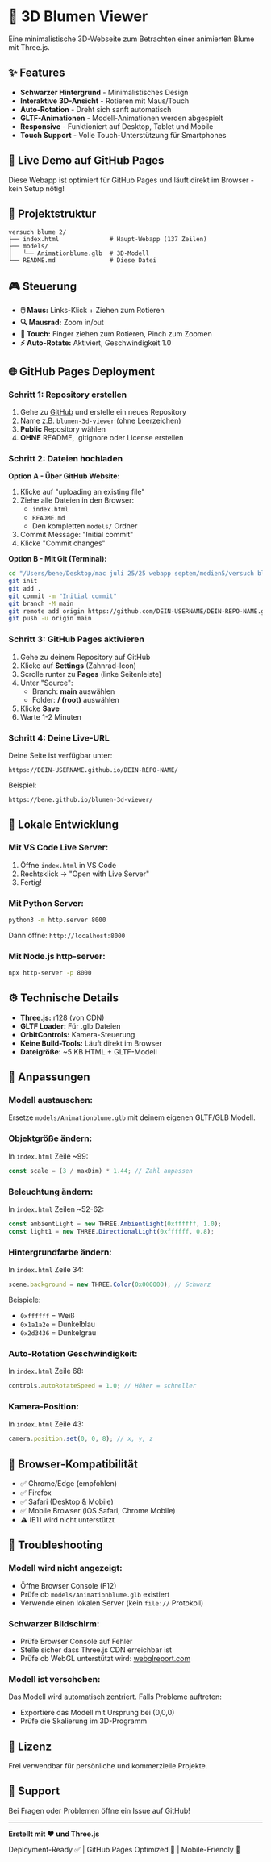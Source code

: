 # 🌸 3D Blumen Viewer

Eine minimalistische 3D-Webseite zum Betrachten einer animierten Blume mit Three.js.

## ✨ Features

- **Schwarzer Hintergrund** - Minimalistisches Design
- **Interaktive 3D-Ansicht** - Rotieren mit Maus/Touch
- **Auto-Rotation** - Dreht sich sanft automatisch
- **GLTF-Animationen** - Modell-Animationen werden abgespielt
- **Responsive** - Funktioniert auf Desktop, Tablet und Mobile
- **Touch Support** - Volle Touch-Unterstützung für Smartphones

## 🚀 Live Demo auf GitHub Pages

Diese Webapp ist optimiert für GitHub Pages und läuft direkt im Browser - kein Setup nötig!

## 📁 Projektstruktur

```
versuch blume 2/
├── index.html              # Haupt-Webapp (137 Zeilen)
├── models/
│   └── Animationblume.glb  # 3D-Modell
└── README.md               # Diese Datei
```

## 🎮 Steuerung

- **🖱️ Maus:** Links-Klick + Ziehen zum Rotieren
- **🔍 Mausrad:** Zoom in/out
- **📱 Touch:** Finger ziehen zum Rotieren, Pinch zum Zoomen
- **⚡ Auto-Rotate:** Aktiviert, Geschwindigkeit 1.0

## 🌐 GitHub Pages Deployment

### Schritt 1: Repository erstellen

1. Gehe zu [GitHub](https://github.com) und erstelle ein neues Repository
2. Name z.B. `blumen-3d-viewer` (ohne Leerzeichen)
3. **Public** Repository wählen
4. **OHNE** README, .gitignore oder License erstellen

### Schritt 2: Dateien hochladen

**Option A - Über GitHub Website:**
1. Klicke auf "uploading an existing file"
2. Ziehe alle Dateien in den Browser:
   - `index.html`
   - `README.md`
   - Den kompletten `models/` Ordner
3. Commit Message: "Initial commit"
4. Klicke "Commit changes"

**Option B - Mit Git (Terminal):**
```bash
cd "/Users/bene/Desktop/mac juli 25/25 webapp septem/medien5/versuch blume 2"
git init
git add .
git commit -m "Initial commit"
git branch -M main
git remote add origin https://github.com/DEIN-USERNAME/DEIN-REPO-NAME.git
git push -u origin main
```

### Schritt 3: GitHub Pages aktivieren

1. Gehe zu deinem Repository auf GitHub
2. Klicke auf **Settings** (Zahnrad-Icon)
3. Scrolle runter zu **Pages** (linke Seitenleiste)
4. Unter "Source":
   - Branch: **main** auswählen
   - Folder: **/ (root)** auswählen
5. Klicke **Save**
6. Warte 1-2 Minuten

### Schritt 4: Deine Live-URL

Deine Seite ist verfügbar unter:
```
https://DEIN-USERNAME.github.io/DEIN-REPO-NAME/
```

Beispiel:
```
https://bene.github.io/blumen-3d-viewer/
```

## 🔧 Lokale Entwicklung

### Mit VS Code Live Server:
1. Öffne `index.html` in VS Code
2. Rechtsklick → "Open with Live Server"
3. Fertig!

### Mit Python Server:
```bash
python3 -m http.server 8000
```
Dann öffne: `http://localhost:8000`

### Mit Node.js http-server:
```bash
npx http-server -p 8000
```

## ⚙️ Technische Details

- **Three.js:** r128 (von CDN)
- **GLTF Loader:** Für .glb Dateien
- **OrbitControls:** Kamera-Steuerung
- **Keine Build-Tools:** Läuft direkt im Browser
- **Dateigröße:** ~5 KB HTML + GLTF-Modell

## 🎨 Anpassungen

### Modell austauschen:
Ersetze `models/Animationblume.glb` mit deinem eigenen GLTF/GLB Modell.

### Objektgröße ändern:
In `index.html` Zeile ~99:
```javascript
const scale = (3 / maxDim) * 1.44; // Zahl anpassen
```

### Beleuchtung ändern:
In `index.html` Zeilen ~52-62:
```javascript
const ambientLight = new THREE.AmbientLight(0xffffff, 1.0);
const light1 = new THREE.DirectionalLight(0xffffff, 0.8);
```

### Hintergrundfarbe ändern:
In `index.html` Zeile 34:
```javascript
scene.background = new THREE.Color(0x000000); // Schwarz
```
Beispiele:
- `0xffffff` = Weiß
- `0x1a1a2e` = Dunkelblau
- `0x2d3436` = Dunkelgrau

### Auto-Rotation Geschwindigkeit:
In `index.html` Zeile 68:
```javascript
controls.autoRotateSpeed = 1.0; // Höher = schneller
```

### Kamera-Position:
In `index.html` Zeile 43:
```javascript
camera.position.set(0, 0, 8); // x, y, z
```

## 📱 Browser-Kompatibilität

- ✅ Chrome/Edge (empfohlen)
- ✅ Firefox
- ✅ Safari (Desktop & Mobile)
- ✅ Mobile Browser (iOS Safari, Chrome Mobile)
- ⚠️ IE11 wird nicht unterstützt

## 🐛 Troubleshooting

### Modell wird nicht angezeigt:
- Öffne Browser Console (F12)
- Prüfe ob `models/Animationblume.glb` existiert
- Verwende einen lokalen Server (kein `file://` Protokoll)

### Schwarzer Bildschirm:
- Prüfe Browser Console auf Fehler
- Stelle sicher dass Three.js CDN erreichbar ist
- Prüfe ob WebGL unterstützt wird: [webglreport.com](https://webglreport.com)

### Modell ist verschoben:
Das Modell wird automatisch zentriert. Falls Probleme auftreten:
- Exportiere das Modell mit Ursprung bei (0,0,0)
- Prüfe die Skalierung im 3D-Programm

## 📄 Lizenz

Frei verwendbar für persönliche und kommerzielle Projekte.

## 🙋 Support

Bei Fragen oder Problemen öffne ein Issue auf GitHub!

---

**Erstellt mit ❤️ und Three.js**

Deployment-Ready ✅ | GitHub Pages Optimized 🚀 | Mobile-Friendly 📱
